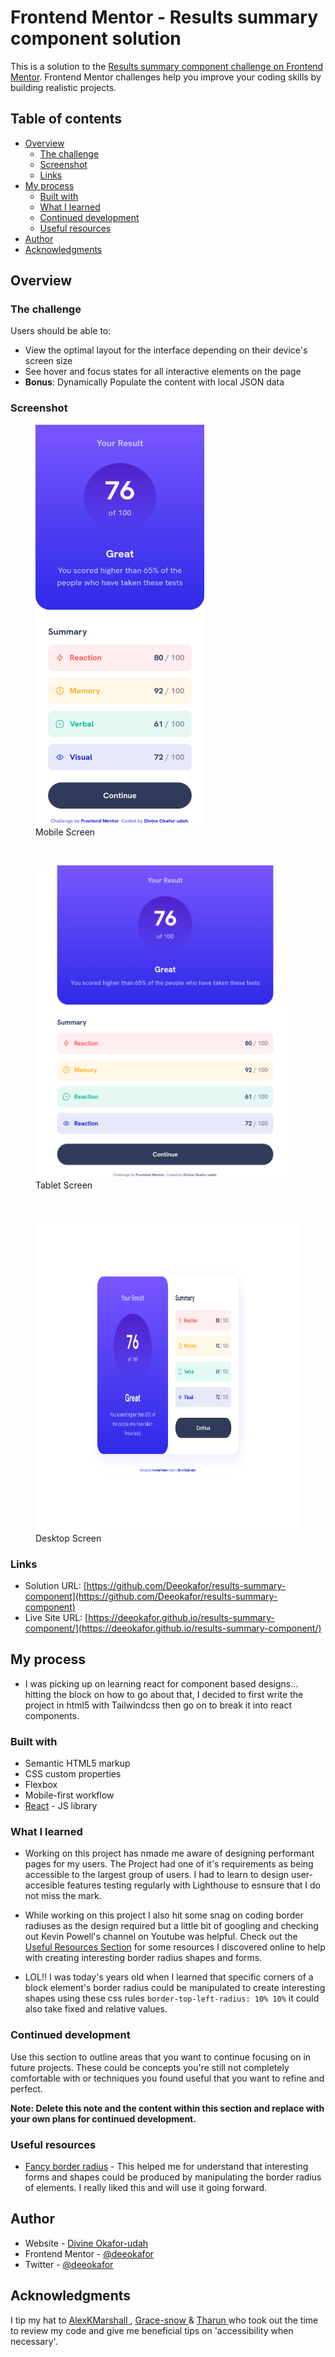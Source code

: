 # Frontend Mentor - Results summary component solution

This is a solution to the [Results summary component challenge on Frontend Mentor](https://www.frontendmentor.io/challenges/results-summary-component-CE_K6s0maV). Frontend Mentor challenges help you improve your coding skills by building realistic projects. 

## Table of contents

- [Overview](#overview)
  - [The challenge](#the-challenge)
  - [Screenshot](#screenshot)
  - [Links](#links)
- [My process](#my-process)
  - [Built with](#built-with)
  - [What I learned](#what-i-learned)
  - [Continued development](#continued-development)
  - [Useful resources](#useful-resources)
- [Author](#author)
- [Acknowledgments](#acknowledgments)


## Overview

### The challenge

Users should be able to:

- View the optimal layout for the interface depending on their device's screen size
- See hover and focus states for all interactive elements on the page
- **Bonus**: Dynamically Populate the content with local JSON data 

### Screenshot
<figure>
  <img src="./assets/images/mobile_screenshot.png" width="270px" height="640px">
  <figcaption>Mobile Screen</figcaption>
</figure>

<br />
<figure>
  <img src="./assets/images/tab_screen.png" width="415px" height="500px">
  <figcaption >Tablet Screen<figcaption>
</figure>

<br />
<figure>
  <img src="./assets/images/desktop_screenshot.png" width="768px" height="500px">
  <figcaption>Desktop Screen</figcaption>
</figure>

### Links

- Solution URL: [https://github.com/Deeokafor/results-summary-component](https://github.com/Deeokafor/results-summary-component)
- Live Site URL: [https://deeokafor.github.io/results-summary-component/](https://deeokafor.github.io/results-summary-component/)

## My process
- I was picking up on learning react for component based designs... hitting the block on how to go about that, I decided to first write the project in html5 with Tailwindcss then go on to break it into react components.

### Built with

- Semantic HTML5 markup
- CSS custom properties
- Flexbox
- Mobile-first workflow
- [React](https://reactjs.org/) - JS library


### What I learned

- Working on this project has nmade me aware of designing performant pages for my users. The Project had one of it's requirements as being accessible to the largest group of users. I had to learn to design user-accesible features testing regularly with Lighthouse to esnsure that I do not miss the mark.

- While working on this project I also hit some snag on coding border radiuses as the design required but a little bit of googling and checking out Kevin Powell's channel on Youtube was helpful. Check out the [Useful Resources Section](#useful-resources) for some resources I discovered online to help with creating interesting border radius shapes and forms.

- LOL!! I was today's years old when I learned that specific corners of a block element's border radius could be manipulated to create interesting shapes using these css rules  ```border-top-left-radius: 10% 10%``` it could also take fixed and relative values.


### Continued development

Use this section to outline areas that you want to continue focusing on in future projects. These could be concepts you're still not completely comfortable with or techniques you found useful that you want to refine and perfect.

**Note: Delete this note and the content within this section and replace with your own plans for continued development.**

### Useful resources

- [Fancy border radius](https://9elements.github.io/fancy-border-radius/) - This helped me for understand that interesting forms and shapes could be produced by manipulating the border radius of elements. I really liked this and will use it going forward.


## Author

- Website - [Divine Okafor-udah](https://deedev.netlify.app/)
- Frontend Mentor - [@deeokafor](https://www.frontendmentor.io/profile/Deeokafor)
- Twitter - [@deeokafor](https://www.twitter.com/deeokafor)

## Acknowledgments

I tip my hat to [AlexKMarshall
](https://github.com/AlexKMarshall), [Grace-snow
](https://fedmentor.dev/) & [Tharun
](https://github.com/Code-Beaker) who took out the time to review my code and give me beneficial tips on 'accessibility when necessary'.

